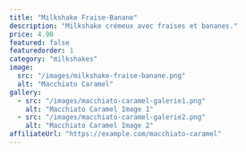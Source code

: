 ```yaml
---
title: "Milkshake Fraise-Banane"
description: "Milkshake crémeux avec fraises et bananes."
price: 4.90
featured: false
featuredorder: 1 
category: "milkshakes"
image:
  src: "/images/milkshake-fraise-banane.png"
  alt: "Macchiato Caramel"
gallery:
  - src: "/images/macchiato-caramel-galerie1.png"
    alt: "Macchiato Caramel Image 1"
  - src: "/images/macchiato-caramel-galerie2.png"
    alt: "Macchiato Caramel Image 2"
affiliateUrl: "https://example.com/macchiato-caramel"
---
```

